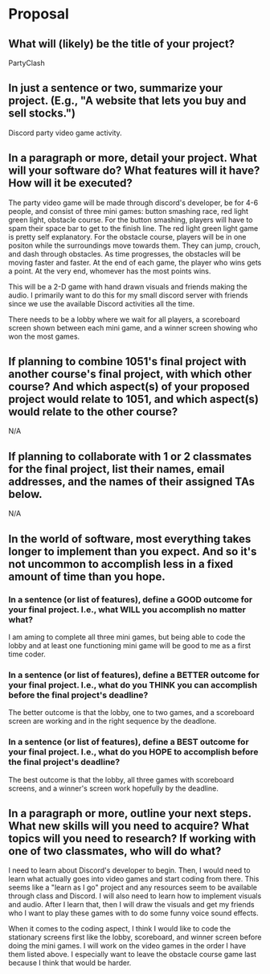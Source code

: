 # Proposal

## What will (likely) be the title of your project?

PartyClash

## In just a sentence or two, summarize your project. (E.g., "A website that lets you buy and sell stocks.")

Discord party video game activity. 

## In a paragraph or more, detail your project. What will your software do? What features will it have? How will it be executed?

The party video game will be made through discord's developer, be for 4-6 people, and consist of three mini games: button smashing race, red light green light, obstacle course. For the button smashing, players will have to spam their space bar to get to the finish line. The red light green light game is pretty self explanatory. For the obstacle course, players will be in one positon while the surroundings move towards them. They can jump, crouch, and dash through obstacles. As time progresses, the obstacles will be moving faster and faster. At the end of each game, the player who wins gets a point. At the very end, whomever has the most points wins. 

This will be a 2-D game with hand drawn visuals and friends making the audio. I primarily want to do this for my small discord server with friends since we use the available Discord activities all the time. 

There needs to be a lobby where we wait for all players, a scoreboard screen shown between each mini game, and a winner screen showing who won the most games. 

## If planning to combine 1051's final project with another course's final project, with which other course? And which aspect(s) of your proposed project would relate to 1051, and which aspect(s) would relate to the other course?

N/A

## If planning to collaborate with 1 or 2 classmates for the final project, list their names, email addresses, and the names of their assigned TAs below.

N/A 

## In the world of software, most everything takes longer to implement than you expect. And so it's not uncommon to accomplish less in a fixed amount of time than you hope.

### In a sentence (or list of features), define a GOOD outcome for your final project. I.e., what WILL you accomplish no matter what?

I am aming to complete all three mini games, but being able to code the lobby and at least one functioning mini game will be good to me as a first time coder. 

### In a sentence (or list of features), define a BETTER outcome for your final project. I.e., what do you THINK you can accomplish before the final project's deadline?

The better outcome is that the lobby, one to two games, and a scoreboard screen are working and in the right sequence by the deadlone. 

### In a sentence (or list of features), define a BEST outcome for your final project. I.e., what do you HOPE to accomplish before the final project's deadline?

The best outcome is that the lobby, all three games with scoreboard screens, and a winner's screen work hopefully by the deadline. 

## In a paragraph or more, outline your next steps. What new skills will you need to acquire? What topics will you need to research? If working with one of two classmates, who will do what?

I need to learn about Discord's developer to begin. Then, I would need to learn what actually goes into video games and start coding from there. This seems like a "learn as I go" project and any resources seem to be available through class and Discord. I will also need to learn how to implement visuals and audio. After I learn that, then I will draw the visuals and get my friends who I want to play these games with to do some funny voice sound effects. 

When it comes to the coding aspect, I think I would like to code the stationary screens first like the lobby, scoreboard, and winner screen before doing the mini games. I will work on the video games in the order I have them listed above. I especially want to leave the obstacle course game last because I think that would be harder. 
